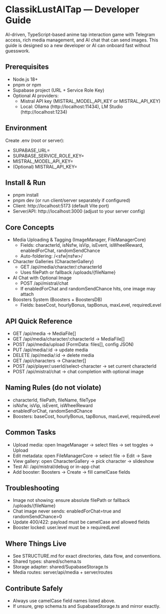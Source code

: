 # ClassikLustAITap — Developer Guide

AI-driven, TypeScript-based anime tap interaction game with Telegram access, rich media management, and AI chat that can send images. This guide is designed so a new developer or AI can onboard fast without guesswork.

## Prerequisites
- Node.js 18+
- pnpm or npm
- Supabase project (URL + Service Role Key)
- Optional AI providers:
  - Mistral API key (MISTRAL_MODEL_API_KEY or MISTRAL_API_KEY)
  - Local: Ollama (http://localhost:11434), LM Studio (http://localhost:1234)

## Environment
Create .env (root or server):
- SUPABASE_URL=
- SUPABASE_SERVICE_ROLE_KEY=
- MISTRAL_MODEL_API_KEY=
- (Optional) MISTRAL_API_KEY=

## Install & Run
- pnpm install
- pnpm dev (or run client/server separately if configured)
- Client: http://localhost:5173 (default Vite port)
- Server/API: http://localhost:3000 (adjust to your server config)

## Core Concepts
- Media Uploading & Tagging (ImageManager, FileManagerCore)
  - Fields: characterId, isNsfw, isVip, isEvent, isWheelReward, enabledForChat, randomSendChance
  - Auto-foldering: <characterName>/<sfw|nsfw>/<imageType>
- Character Galleries (CharacterGallery)
  - GET /api/media/character/:characterId
  - Uses filePath or fallback /uploads/{fileName}
- AI Chat with Optional Image
  - POST /api/mistral/chat
  - If enabledForChat and randomSendChance hits, one image may attach
- Boosters System (Boosters + BoostersDB)
  - Fields: baseCost, hourlyBonus, tapBonus, maxLevel, requiredLevel

## API Quick Reference
- GET /api/media → MediaFile[]
- GET /api/media/character/:characterId → MediaFile[]
- POST /api/media/upload (FormData: files[], config JSON)
- PUT /api/media/:id → update media
- DELETE /api/media/:id → delete media
- GET /api/characters → Character[]
- POST /api/player/:userId/select-character → set current characterId
- POST /api/mistral/chat → chat completion with optional image

## Naming Rules (do not violate)
- characterId, filePath, fileName, fileType
- isNsfw, isVip, isEvent, isWheelReward
- enabledForChat, randomSendChance
- Boosters: baseCost, hourlyBonus, tapBonus, maxLevel, requiredLevel

## Common Tasks
- Upload media: open ImageManager → select files → set toggles → Upload
- Edit metadata: open FileManagerCore → select file → Edit → Save
- View gallery: open CharacterGallery → pick character → slideshow
- Test AI: /api/mistral/debug or in-app chat
- Add booster: Boosters → Create → fill camelCase fields

## Troubleshooting
- Image not showing: ensure absolute filePath or fallback /uploads/{fileName}
- Chat image never sends: enabledForChat=true and randomSendChance>0
- Update 400/422: payload must be camelCase and allowed fields
- Booster locked: user.level must be ≥ requiredLevel

## Where Things Live
- See STRUCTURE.md for exact directories, data flow, and conventions.
- Shared types: shared/schema.ts
- Storage adapter: shared/SupabaseStorage.ts
- Media routes: server/api/media + server/routes

## Contribute Safely
- Always use camelCase field names listed above.
- If unsure, grep schema.ts and SupabaseStorage.ts and mirror exactly.
